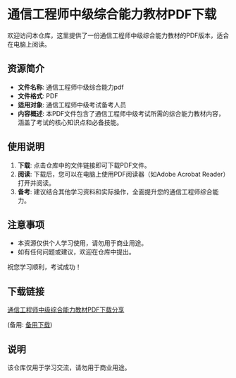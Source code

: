 # 通信工程师中级综合能力教材PDF下载

欢迎访问本仓库，这里提供了一份通信工程师中级综合能力教材的PDF版本，适合在电脑上阅读。

## 资源简介

- **文件名称**: 通信工程师中级综合能力pdf
- **文件格式**: PDF
- **适用对象**: 通信工程师中级考试备考人员
- **内容概述**: 本PDF文件包含了通信工程师中级考试所需的综合能力教材内容，涵盖了考试的核心知识点和必备技能。

## 使用说明

1. **下载**: 点击仓库中的文件链接即可下载PDF文件。
2. **阅读**: 下载后，您可以在电脑上使用PDF阅读器（如Adobe Acrobat Reader）打开并阅读。
3. **备考**: 建议结合其他学习资料和实际操作，全面提升您的通信工程师综合能力。

## 注意事项

- 本资源仅供个人学习使用，请勿用于商业用途。
- 如有任何问题或建议，欢迎在仓库中提出。

祝您学习顺利，考试成功！

## 下载链接
[通信工程师中级综合能力教材PDF下载分享](https://pan.quark.cn/s/c9cf4520f8d1) 

(备用: [备用下载](https://pan.baidu.com/s/1Jpt_wChJciuPbTVt4d_xEw?pwd=1234))

## 说明

该仓库仅用于学习交流，请勿用于商业用途。
